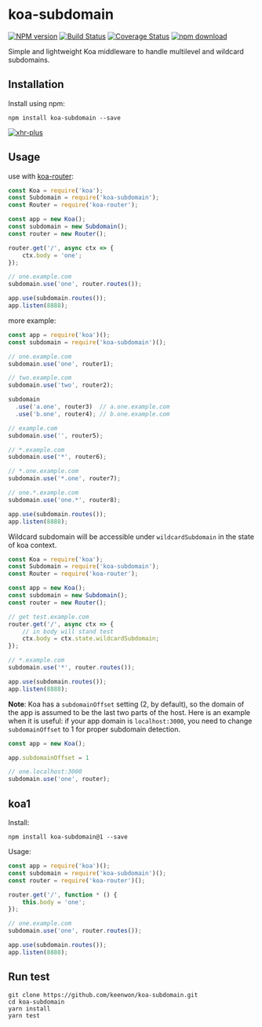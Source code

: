 # koa-subdomain

[![NPM version][npm-image]][npm-url] [![Build Status][travis-image]][travis-url] [![Coverage Status][coveralls-image]][coveralls-url] [![npm download][download-image]][download-url]

Simple and lightweight Koa middleware to handle multilevel and wildcard subdomains.

## Installation

Install using npm:

```shell
npm install koa-subdomain --save
```

[![xhr-plus](https://nodei.co/npm/koa-subdomain.png)](https://npmjs.org/package/koa-subdomain)

## Usage

use with [koa-router](https://github.com/alexmingoia/koa-router):

```javascript
const Koa = require('koa');
const Subdomain = require('koa-subdomain');
const Router = require('koa-router');

const app = new Koa();
const subdomain = new Subdomain();
const router = new Router();

router.get('/', async ctx => {
	ctx.body = 'one';
});

// one.example.com
subdomain.use('one', router.routes());

app.use(subdomain.routes());
app.listen(8888);
```

more example:

```javascript
const app = require('koa')();
const subdomain = require('koa-subdomain')();

// one.example.com
subdomain.use('one', router1);

// two.example.com
subdomain.use('two', router2);

subdomain
  .use('a.one', router3)  // a.one.example.com
  .use('b.one', router4); // b.one.example.com

// example.com
subdomain.use('', router5);

// *.example.com
subdomain.use('*', router6);

// *.one.example.com
subdomain.use('*.one', router7);

// one.*.example.com
subdomain.use('one.*', router8);

app.use(subdomain.routes());
app.listen(8888);
```

Wildcard subdomain will be accessible under `wildcardSubdomain` in the state of koa context.

```javascript
const Koa = require('koa');
const Subdomain = require('koa-subdomain');
const Router = require('koa-router');

const app = new Koa();
const subdomain = new Subdomain();
const router = new Router();

// get test.example.com
router.get('/', async ctx => {
    // in body will stand test
    ctx.body = ctx.state.wildcardSubdomain;
});

// *.example.com
subdomain.use('*', router.routes());

app.use(subdomain.routes());
app.listen(8888);
```

**Note**: Koa has a `subdomainOffset` setting (2, by default), so the domain of the app is assumed to be the last two parts of the host. Here is an example when it is useful: if your app domain is `localhost:3000`, you need to change `subdomainOffset` to 1 for proper subdomain detection.

```js
const app = new Koa();

app.subdomainOffset = 1

// one.localhost:3000
subdomain.use('one', router);
```

## koa1

Install:

```shell
npm install koa-subdomain@1 --save
```

Usage:

```javascript
const app = require('koa')();
const subdomain = require('koa-subdomain')();
const router = require('koa-router')();

router.get('/', function * () {
	this.body = 'one';
});

// one.example.com
subdomain.use('one', router.routes());

app.use(subdomain.routes());
app.listen(8888);
```

## Run test

```shell
git clone https://github.com/keenwon/koa-subdomain.git
cd koa-subdomain
yarn install
yarn test
```

[npm-image]: https://img.shields.io/npm/v/koa-subdomain.svg?style=flat-square
[npm-url]: https://www.npmjs.com/package/koa-subdomain
[travis-image]: https://img.shields.io/travis/keenwon/koa-subdomain.svg?style=flat-square
[travis-url]: https://travis-ci.org/keenwon/koa-subdomain
[coveralls-image]: https://img.shields.io/coveralls/keenwon/koa-subdomain.svg?style=flat-square
[coveralls-url]: https://coveralls.io/github/keenwon/koa-subdomain?branch=master
[download-image]: https://img.shields.io/npm/dm/koa-subdomain.svg?style=flat-square
[download-url]: https://npmjs.org/package/koa-subdomain
